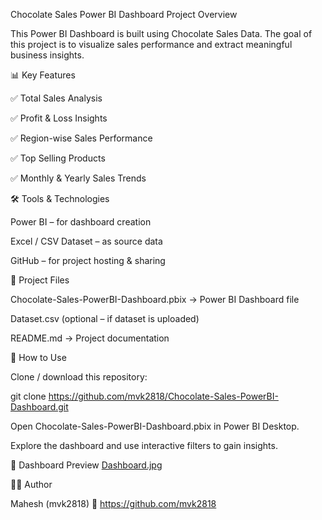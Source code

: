 Chocolate Sales Power BI Dashboard
Project Overview

This Power BI Dashboard is built using Chocolate Sales Data.
The goal of this project is to visualize sales performance and extract meaningful business insights.

📊 Key Features

✅ Total Sales Analysis

✅ Profit & Loss Insights

✅ Region-wise Sales Performance

✅ Top Selling Products

✅ Monthly & Yearly Sales Trends

🛠 Tools & Technologies

Power BI – for dashboard creation

Excel / CSV Dataset – as source data

GitHub – for project hosting & sharing

📂 Project Files

Chocolate-Sales-PowerBI-Dashboard.pbix → Power BI Dashboard file

Dataset.csv (optional – if dataset is uploaded)

README.md → Project documentation

🚀 How to Use

Clone / download this repository:

git clone https://github.com/mvk2818/Chocolate-Sales-PowerBI-Dashboard.git


Open Chocolate-Sales-PowerBI-Dashboard.pbix in Power BI Desktop.

Explore the dashboard and use interactive filters to gain insights.

📸 Dashboard Preview
[Dashboard.jpg ](https://github.com/mvk2818/Chocolate-Sales-PowerBI-Dashboard/blob/main/Dashboard.jpg)

👨‍💻 Author

Mahesh (mvk2818)
🔗 https://github.com/mvk2818
